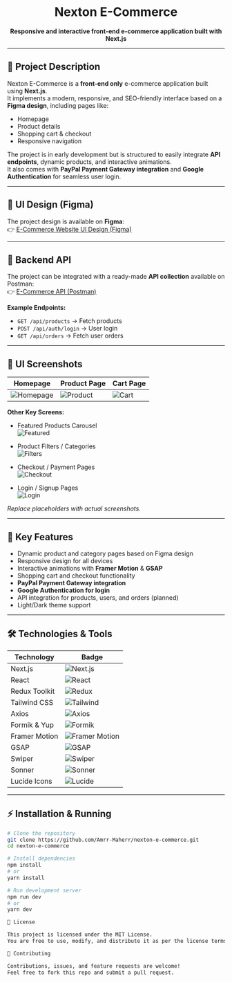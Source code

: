 <h1 align="center">Nexton E-Commerce</h1>

<p align="center">
  <strong>Responsive and interactive front-end e-commerce application built with Next.js</strong>
</p>

---

## 📖 Project Description
Nexton E-Commerce is a **front-end only** e-commerce application built using **Next.js**.  
It implements a modern, responsive, and SEO-friendly interface based on a **Figma design**, including pages like:

- Homepage  
- Product details  
- Shopping cart & checkout  
- Responsive navigation  

The project is in early development but is structured to easily integrate **API endpoints**, dynamic products, and interactive animations.  
It also comes with **PayPal Payment Gateway integration** and **Google Authentication** for seamless user login.

---

## 🎨 UI Design (Figma)
The project design is available on **Figma**:  
👉 [E-Commerce Website UI Design (Figma)](https://www.figma.com/design/tmmN2Bm8D2LTxNjvT2NV9G/Ecommerce-Website-UI-Design--Community-?node-id=269-2270&t=kbMN0IpukTxiIQNZ-1)

---

## 🔌 Backend API
The project can be integrated with a ready-made **API collection** available on Postman:  
👉 [E-Commerce API (Postman)](https://web.postman.co/workspace/My-Workspace~72a3f871-08ce-41ce-8b54-b56569ea39d1/collection/39138259-2c8f0c22-98de-4fd0-b2df-2da81c11f634?action=share&source=copy-link&creator=39138259)

**Example Endpoints:**
- `GET /api/products` → Fetch products  
- `POST /api/auth/login` → User login  
- `GET /api/orders` → Fetch user orders  

---

## 🎨 UI Screenshots

| Homepage | Product Page | Cart Page |
|----------|-------------|-----------|
| ![Homepage](https://via.placeholder.com/350x200?text=Homepage) | ![Product](https://via.placeholder.com/350x200?text=Product+Page) | ![Cart](https://via.placeholder.com/350x200?text=Cart+Page) |

**Other Key Screens:**  

- Featured Products Carousel  
  ![Featured](https://via.placeholder.com/350x200?text=Featured+Products)  

- Product Filters / Categories  
  ![Filters](https://via.placeholder.com/350x200?text=Product+Filters)  

- Checkout / Payment Pages  
  ![Checkout](https://via.placeholder.com/350x200?text=Checkout+Page)  

- Login / Signup Pages  
  ![Login](https://via.placeholder.com/350x200?text=Login+Page)  

*Replace placeholders with actual screenshots.*

---

## 🚀 Key Features

- Dynamic product and category pages based on Figma design  
- Responsive design for all devices  
- Interactive animations with **Framer Motion** & **GSAP**  
- Shopping cart and checkout functionality  
- **PayPal Payment Gateway integration**  
- **Google Authentication for login**  
- API integration for products, users, and orders (planned)  
- Light/Dark theme support  

---

## 🛠 Technologies & Tools

| Technology | Badge |
|------------|-------|
| Next.js | ![Next.js](https://img.shields.io/badge/Next.js-black?style=for-the-badge&logo=nextdotjs&logoColor=white) |
| React | ![React](https://img.shields.io/badge/React-20232A?style=for-the-badge&logo=react&logoColor=61DAFB) |
| Redux Toolkit | ![Redux](https://img.shields.io/badge/Redux-593D88?style=for-the-badge&logo=redux&logoColor=white) |
| Tailwind CSS | ![Tailwind](https://img.shields.io/badge/TailwindCSS-06B6D4?style=for-the-badge&logo=tailwind-css&logoColor=white) |
| Axios | ![Axios](https://img.shields.io/badge/Axios-5A29E4?style=for-the-badge&logo=axios&logoColor=white) |
| Formik & Yup | ![Formik](https://img.shields.io/badge/Formik-11AAFF?style=for-the-badge&logo=formik&logoColor=white) |
| Framer Motion | ![Framer Motion](https://img.shields.io/badge/Framer%20Motion-0055FF?style=for-the-badge&logo=framer&logoColor=white) |
| GSAP | ![GSAP](https://img.shields.io/badge/GSAP-88CE02?style=for-the-badge&logo=greensock&logoColor=white) |
| Swiper | ![Swiper](https://img.shields.io/badge/Swiper-007AFF?style=for-the-badge&logo=swiper&logoColor=white) |
| Sonner | ![Sonner](https://img.shields.io/badge/Sonner-FF6600?style=for-the-badge) |
| Lucide Icons | ![Lucide](https://img.shields.io/badge/Lucide-000000?style=for-the-badge&logo=icons8&logoColor=white) |

---

## ⚡ Installation & Running

```bash
# Clone the repository
git clone https://github.com/Amrr-Maherr/nexton-e-commerce.git
cd nexton-e-commerce

# Install dependencies
npm install
# or
yarn install

# Run development server
npm run dev
# or
yarn dev

📜 License

This project is licensed under the MIT License.
You are free to use, modify, and distribute it as per the license terms.

🤝 Contributing

Contributions, issues, and feature requests are welcome!
Feel free to fork this repo and submit a pull request.